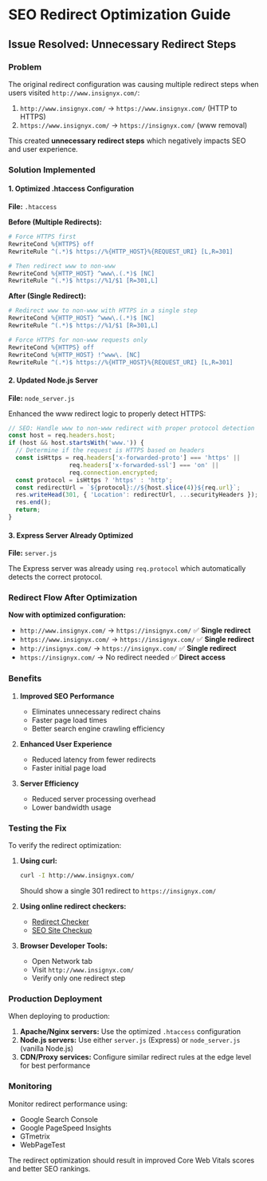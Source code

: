 # SEO Redirect Optimization Guide

## Issue Resolved: Unnecessary Redirect Steps

### Problem
The original redirect configuration was causing multiple redirect steps when users visited `http://www.insignyx.com/`:

1. `http://www.insignyx.com/` → `https://www.insignyx.com/` (HTTP to HTTPS)
2. `https://www.insignyx.com/` → `https://insignyx.com/` (www removal)

This created **unnecessary redirect steps** which negatively impacts SEO and user experience.

### Solution Implemented

#### 1. Optimized .htaccess Configuration
**File:** `.htaccess`

**Before (Multiple Redirects):**
```apache
# Force HTTPS first
RewriteCond %{HTTPS} off
RewriteRule ^(.*)$ https://%{HTTP_HOST}%{REQUEST_URI} [L,R=301]

# Then redirect www to non-www
RewriteCond %{HTTP_HOST} ^www\.(.*)$ [NC]
RewriteRule ^(.*)$ https://%1/$1 [R=301,L]
```

**After (Single Redirect):**
```apache
# Redirect www to non-www with HTTPS in a single step
RewriteCond %{HTTP_HOST} ^www\.(.*)$ [NC]
RewriteRule ^(.*)$ https://%1/$1 [R=301,L]

# Force HTTPS for non-www requests only
RewriteCond %{HTTPS} off
RewriteCond %{HTTP_HOST} !^www\. [NC]
RewriteRule ^(.*)$ https://%{HTTP_HOST}%{REQUEST_URI} [L,R=301]
```

#### 2. Updated Node.js Server
**File:** `node_server.js`

Enhanced the www redirect logic to properly detect HTTPS:
```javascript
// SEO: Handle www to non-www redirect with proper protocol detection
const host = req.headers.host;
if (host && host.startsWith('www.')) {
  // Determine if the request is HTTPS based on headers
  const isHttps = req.headers['x-forwarded-proto'] === 'https' || 
                 req.headers['x-forwarded-ssl'] === 'on' ||
                 req.connection.encrypted;
  const protocol = isHttps ? 'https' : 'http';
  const redirectUrl = `${protocol}://${host.slice(4)}${req.url}`;
  res.writeHead(301, { 'Location': redirectUrl, ...securityHeaders });
  res.end();
  return;
}
```

#### 3. Express Server Already Optimized
**File:** `server.js`

The Express server was already using `req.protocol` which automatically detects the correct protocol.

### Redirect Flow After Optimization

**Now with optimized configuration:**
- `http://www.insignyx.com/` → `https://insignyx.com/` ✅ **Single redirect**
- `https://www.insignyx.com/` → `https://insignyx.com/` ✅ **Single redirect**
- `http://insignyx.com/` → `https://insignyx.com/` ✅ **Single redirect**
- `https://insignyx.com/` → No redirect needed ✅ **Direct access**

### Benefits

1. **Improved SEO Performance**
   - Eliminates unnecessary redirect chains
   - Faster page load times
   - Better search engine crawling efficiency

2. **Enhanced User Experience**
   - Reduced latency from fewer redirects
   - Faster initial page load

3. **Server Efficiency**
   - Reduced server processing overhead
   - Lower bandwidth usage

### Testing the Fix

To verify the redirect optimization:

1. **Using curl:**
   ```bash
   curl -I http://www.insignyx.com/
   ```
   Should show a single 301 redirect to `https://insignyx.com/`

2. **Using online redirect checkers:**
   - [Redirect Checker](https://httpstatus.io/)
   - [SEO Site Checkup](https://seositecheckup.com/tools/redirect-checker)

3. **Browser Developer Tools:**
   - Open Network tab
   - Visit `http://www.insignyx.com/`
   - Verify only one redirect step

### Production Deployment

When deploying to production:

1. **Apache/Nginx servers:** Use the optimized `.htaccess` configuration
2. **Node.js servers:** Use either `server.js` (Express) or `node_server.js` (vanilla Node.js)
3. **CDN/Proxy services:** Configure similar redirect rules at the edge level for best performance

### Monitoring

Monitor redirect performance using:
- Google Search Console
- Google PageSpeed Insights
- GTmetrix
- WebPageTest

The redirect optimization should result in improved Core Web Vitals scores and better SEO rankings.